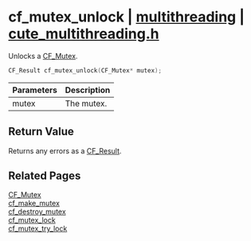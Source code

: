 # cf_mutex_unlock | [multithreading](https://github.com/RandyGaul/cute_framework/blob/master/docs/multithreading/README.md) | [cute_multithreading.h](https://github.com/RandyGaul/cute_framework/blob/master/include/cute_multithreading.h)

Unlocks a [CF_Mutex](https://github.com/RandyGaul/cute_framework/blob/master/docs/multithreading/cf_mutex.md).

```cpp
CF_Result cf_mutex_unlock(CF_Mutex* mutex);
```

Parameters | Description
--- | ---
mutex | The mutex.

## Return Value

Returns any errors as a [CF_Result](https://github.com/RandyGaul/cute_framework/blob/master/docs/utility/cf_result.md).

## Related Pages

[CF_Mutex](https://github.com/RandyGaul/cute_framework/blob/master/docs/multithreading/cf_mutex.md)  
[cf_make_mutex](https://github.com/RandyGaul/cute_framework/blob/master/docs/multithreading/cf_make_mutex.md)  
[cf_destroy_mutex](https://github.com/RandyGaul/cute_framework/blob/master/docs/multithreading/cf_destroy_mutex.md)  
[cf_mutex_lock](https://github.com/RandyGaul/cute_framework/blob/master/docs/multithreading/cf_mutex_lock.md)  
[cf_mutex_try_lock](https://github.com/RandyGaul/cute_framework/blob/master/docs/multithreading/cf_mutex_try_lock.md)  

